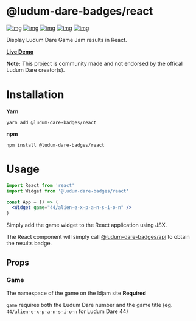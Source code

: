 # @ludum-dare-badges/react

[![img](https://github.com/woofers/ludum-dare-badges/workflows/build/badge.svg)](https://github.com/woofers/ludum-dare-badges/actions) [![img](https://david-dm.org/woofers/@ludum-dare-badges/react.svg)](https://www.npmjs.com/package/@ludum-dare-badges/react) [![img](https://img.shields.io/npm/v/@ludum-dare-badges/react.svg?color=success&label=npm%20package)](https://www.npmjs.com/package/@ludum-dare-badges/react) [![img](https://img.shields.io/npm/dt/@ludum-dare-badges/react.svg)](https://www.npmjs.com/package/@ludum-dare-badges/react) [![img](https://img.shields.io/npm/l/@ludum-dare-badges/react.svg)](https://github.com/woofers/ludum-dare-badges/blob/master/License.txt)

Display Ludum Dare Game Jam results in React.

**[Live Demo](https://badges.vandoorn.ca)**

**Note:** This project is community made and not endorsed by the offical Ludum Dare creator(s).


# Installation

**Yarn**

    yarn add @ludum-dare-badges/react

**npm**

    npm install @ludum-dare-badges/react


# Usage

```jsx
import React from 'react'
import Widget from '@ludum-dare-badges/react'

const App = () => (
  <Widget game="44/alien-e-x-p-a-n-s-i-o-n" />
)
```

Simply add the game widget to the React application using JSX.

The React component will simply call [@ludum-dare-badges/api](https://github.com/woofers/ludum-dare-badges/tree/master/packages/api)
to obtain the results badge.


## Props


### Game

The namespace of the game on the ldjam site **Required**

`game` requires both the Ludum Dare number and the game title (eg. `44/alien-e-x-p-a-n-s-i-o-n`  for Ludum Dare 44)
